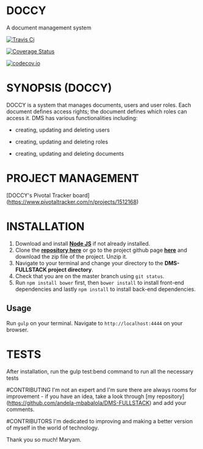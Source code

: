 # DOCCY
A document management system

[![Travis Ci](https://img.shields.io/travis/andela-mbabalola/DMS-FULLSTACK.svg)](https://travis-ci.org/andela-mbabalola/DMS-FULLSTACK)

[![Coverage Status](https://coveralls.io/repos/github/andela-mbabalola/DMS-FULLSTACK/badge.svg?branch=feature%2Ffend-bend-tests)](https://coveralls.io/github/andela-mbabalola/DMS-FULLSTACK?branch=feature%2Ffend-bend-tests)

[![codecov.io](https://codecov.io/github/andela-mbabalola/DMS-FULLSTACK/coverage.svg?branch=feature/devops)](https://codecov.io/github/andela-mbabalola/DMS-FULLSTACK?branch=feature/devops)

# SYNOPSIS (DOCCY)
DOCCY is a system that manages documents, users and user roles. Each document defines access rights; the document defines which roles can access it. DMS has various functionalities including:

- creating, updating and deleting users

- creating, updating and deleting roles

- creating, updating and deleting documents

# PROJECT MANAGEMENT
[DOCCY's Pivotal Tracker board] (https://www.pivotaltracker.com/n/projects/1512168)

# INSTALLATION
1. Download and install [**Node JS**](https://nodejs.org/en/) if not already installed.
2. Clone the [**repository here**](https://github.com/andela-mbabalola/DMS-FULLSTACK.git) or go to the project github page [**here**](https://github.com/andela-mbabalola/DMS-FULLSTACK) and download the zip file of the project. Unzip it.
3. Navigate to your terminal and change your directory to the **DMS-FULLSTACK project directory**.
4. Check that you are on the master branch using `git status`.
5. Run `npm install bower` first, then `bower install` to install front-end dependencies and lastly `npm install` to install back-end dependencies.

## Usage
Run `gulp` on your terminal.
Navigate to `http://localhost:4444` on your browser.

# TESTS
After installation, run the gulp test:bend command to run all the necessary tests

#CONTRIBUTING
I'm not an expert and I'm sure there are always rooms for improvement - if you have an idea, take a look through [my repository] (https://github.com/andela-mbabalola/DMS-FULLSTACK) and add your comments.

#CONTRIBUTORS
I'm dedicated to improving and making a better version of myself in the world of technology.

Thank you so much!
Maryam.
